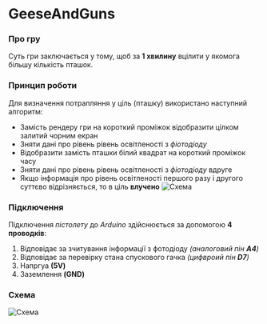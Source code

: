 # GeeseAndGuns
### Про гру
Суть гри заключається у тому, щоб за **1 хвилину** вцілити у якомога більшу кількість пташок.
### Принцип роботи
Для визначення потрапляння у ціль (пташку) використано наступний алгоритм:
* Замість рендеру гри на короткий проміжок відобразити цілком залитий чорним екран
* Зняти дані про рівень рівень освітленості з *фіотодіоду*
* Відобразити замість пташки білий квадрат на короткий проміжок часу
* Зняти дані про рівень рівень освітленості з *фіотодіоду* вдруге
* Якщо інформація про рівень освітленості першого разу і другого суттєво відрізняється, то в ціль **влучено**
![Схема](https://raw.githubusercontent.com/potterua/GeeseAndGuns/master/chart.png)
### Підключення
Підключення *пістолету* до *Arduino* здійснюється за допомогою **4 проводків**:
1. Відповідає за зчитування інформації з фотодіоду *(аналоговий пін **A4**)*
2. Відповідає за  перевірку стана спускового гачка *(цифвроий пін **D7**)*
3. Напргуа **(5V)**
4. Заземлення **(GND)**
### Схема
![Схема](https://github.com/potterua/GeeseAndGuns/raw/master/scheme.png)
